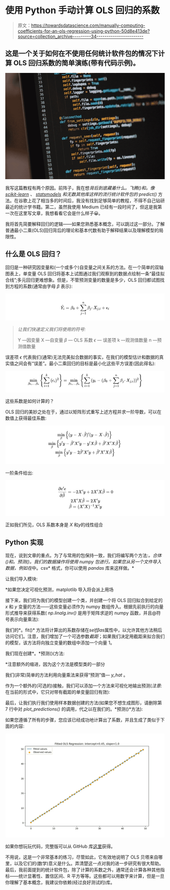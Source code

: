 # 使用 Python 手动计算 OLS 回归的系数

> 原文：<https://towardsdatascience.com/manually-computing-coefficients-for-an-ols-regression-using-python-50d8e413de?source=collection_archive---------34----------------------->

## 这是一个关于如何在不使用任何统计软件包的情况下计算 OLS 回归系数的简单演练(带有代码示例)。

![](img/bf7bd3ff779e884fdafbf72c9c8c1518.png)

我写这篇教程有两个原因。前阵子，我在想*背后到底藏着什么。飞腾()*和*。像 [scikit-learn](https://scikit-learn.org/stable/user_guide.html) 、 [statsmodels](https://www.statsmodels.org/stable/user-guide.html) 和无数其他库这样的流行统计软件包的 predict()* 方法。在谷歌上花了相当多的时间后，我没有找到足够简单的教程，不得不自己钻研最近的统计学书籍。第二，虽然我使用 Medium 已经有一段时间了，但这是我第一次在这里写文章，我想看看它会是什么样子😀。

我将首先简要解释回归的逻辑——如果您熟悉基本概念，可以跳过这一部分。了解普通最小二乘(OLS)回归背后的理论和基本代数有助于解释结果以及理解模型的局限性。

## 什么是 OLS 回归？

回归是一种研究因变量和(一个或多个)自变量之间关系的方法。在一个简单的双轴图表上，单变量 OLS 回归将基本上试图通过我们观察到的数据点绘制一条“最佳拟合线”;多元回归更难想象。但是，不管预测变量的数量是多少，OLS 回归都试图找到方程的系数(通常由字母 *β* 表示):

![](img/e241e989fee69d8f5c08663bcc6d7cb4.png)

> *让我们快速定义我们将使用的符号:*
> 
> Y —因变量
> X —自变量
> *β* — OLS 系数
> *ϵ —* 误差项
> k —观测值数量
> n —预测值数量

误差项 *ϵ* 代表我们(通常)无法完美拟合数据的事实，在我们的模型估计和数据的真实值之间会有“误差”。最小二乘回归的目标是最小化这些平方误差(因此得名):

![](img/8bc66f3eb29a438bc84a22d53718f068.png)

这些系数是如何计算的？

OLS 回归的美妙之处在于，通过以矩阵形式重写上述方程并求一阶导数，可以在数值上获得最佳系数:

![](img/b1ee76c5ee4c4035482aba5ae342f728.png)

一阶条件给出:

![](img/08327ad6360ffba6e7f7b916db18fd91.png)

正如我们所见，OLS 系数本身是 *X* 和*y*的线性组合

## Python 实现

现在，说到文章的重点。为了与常用的包保持一致，我们将编写两个方法:*。合体()*和*。预测()。我们的数据操作将使用 *numpy* 包进行。如果您从另一个文件导入数据，例如在*中。csv* 格式，你可以使用 *pandas* 库来这样做。*

让我们导入模块:

*如果您决定可视化预测，matplotlib 导入将会派上用场

接下来，我们将为我们的模型创建一个类，并创建一个将 OLS 回归拟合到给定的 *x* 和 *y* 变量的方法——这些变量必须作为 numpy 数组传入。根据先前执行的向量形式推导来获得系数( *np.linalg.inv()* 是用于矩阵求逆的 numpy 函数，并且@符号表示向量乘法):

我们的*。fit()* 方法将计算出的系数存储在*selfβas*属性中，以允许其他方法稍后访问它们。注意，我们增加了一个可选参数*截距*；如果我们决定用截距来拟合我们的模型，该方法将向独立变量的数组中添加一个向量 1。

我们现在创建*。*预测()(方法:

*注意额外的缩进，因为这个方法是模型类的一部分

我们(非常)简单的方法利用向量乘法来获得“预测”值— *y_hat* 。

作为一个额外的(可选的)接触，我们可以添加一个方法来可视化地输出预测(*注意*:在当前的形式中，它只对带有截距的单变量回归有效):

最后，让我们执行我们使用样本数据创建的方法(如果您不想生成图形，请删除第 7 行中对 *plot_predictions()* 的调用，代之以在我们的。*预测()*方法):

如果您遵循了所有的步骤，您应该已经成功地计算出了系数，并且生成了类似于下面的内容:

![](img/232cab378c89bff0d25539761972332f.png)

如果你想玩玩代码，完整版可以从 GitHub 库[这里](https://github.com/rshemet/OLS_coeffs_walkthrough)获得。

不用说，这是一个非常基本的练习，尽管如此，它有效地说明了 OLS 贝塔来自哪里，以及它们的(数学)意义是什么。弄清楚这一点对我的进一步研究有很大帮助。最后，我前面提到的统计软件包，除了计算的系数之外，通常还会计算各种其他指标——统计显著性、置信区间、R 平方等等。这些都可以用数字来计算，但是一旦你理解了基本概念，我建议你依赖(经过良好测试的)库。
